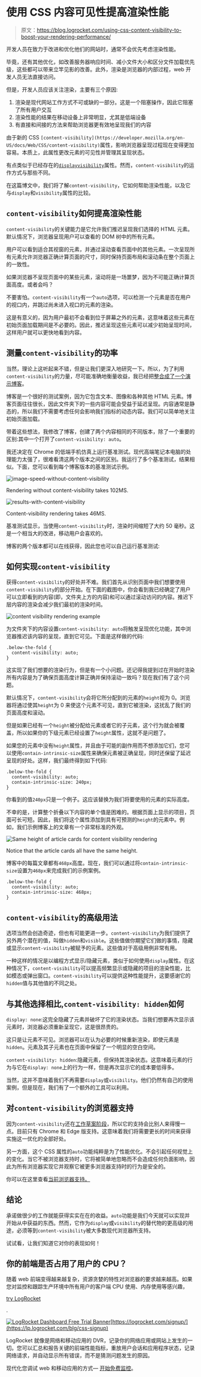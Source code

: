 # 使用 CSS 内容可见性提高渲染性能

> 原文：<https://blog.logrocket.com/using-css-content-visibility-to-boost-your-rendering-performance/>

开发人员在致力于改进和优化他们的网站时，通常不会优先考虑渲染性能。

毕竟，还有其他优化，如改善服务器响应时间、减小文件大小和区分文件加载优先级，这些都可以带来立竿见影的改善。此外，渲染是浏览器的内部过程，web 开发人员无法直接访问。

但是，开发人员应该关注渲染，主要有三个原因:

1.  渲染是现代网站工作方式不可或缺的一部分。这是一个阻塞操作，因此它阻塞了所有用户交互
2.  渲染性能的结果在移动设备上非常明显，尤其是低端设备
3.  有直接和间接的方法来帮助浏览器更有效地呈现我们的内容

由于新的 CSS `[content-visibility](https://developer.mozilla.org/en-US/docs/Web/CSS/content-visibility)`属性，影响浏览器呈现过程现在变得更加容易。本质上，此属性更改元素的可见性并管理其呈现状态。

有点类似于已经存在的[`display`](https://developer.mozilla.org/en-US/docs/Web/CSS/display)[`visibility`](https://developer.mozilla.org/en-US/docs/Web/CSS/visibility)属性。然而，`content-visibility`的运作方式与那些不同。

在这篇博文中，我们将了解`content-visibility`，它如何帮助渲染性能，以及它与`display`和`visibility`属性的比较。

## `content-visibility`如何提高渲染性能

`content-visibility`的关键能力是它允许我们推迟呈现我们选择的 HTML 元素。默认情况下，浏览器呈现用户可以查看的 DOM 树中的所有元素。

用户可以看到适合其视窗的元素，并通过滚动查看页面中的其他元素。一次呈现所有元素允许浏览器正确计算页面的尺寸，同时保持页面布局和滚动条在整个页面上的一致性。

如果浏览器不呈现页面中的某些元素，滚动将是一场噩梦，因为不可能正确计算页面高度。或者会吗？

不要害怕。`content-visibility`有一个`auto`选项，可以检测一个元素是否在用户的视口内，并跳过尚未进入视口的元素的渲染。

这是有意义的，因为用户最初不会看到位于屏幕之外的元素，这意味着这些元素在初始页面加载期间是不必要的。因此，推迟呈现这些元素可以减少初始呈现时间，这样用户就可以更快地看到内容。

## 测量`content-visibility`的功率

当然，理论上这听起来不错，但是让我们更深入地研究一下。所以，为了利用`content-visibility`的力量，尽可能准确地衡量收益，我已经把[整合成了一个演示博客](https://codesandbox.io/s/with-content-visibility-9yf70)。

博客是一个很好的测试案例，因为它包含文本、图像和各种其他 HTML 元素。博客页面往往很长，因此文件夹下的一些内容可能会受益于延迟呈现。内容通常是静态的，所以我们不需要考虑任何会影响我们指标的动态内容。我们可以简单地关注初始页面加载。

带着这些想法，我修改了博客，创建了两个内容相同的不同版本，除了一个重要的区别:其中一个打开了`content-visibility: auto`。

我还决定在 Chrome 的低端手机仿真上运行基准测试。现代高端笔记本电脑的处理能力太强了，很难看清这两个版本之间的区别。我运行了多个基准测试，结果相似。下面，您可以看到每个博客版本的基准测试示例。

![image-speed-without-content-visibility](img/95cc2b342fd3d7e737710e95f240f93b.png)

Rendering without content-visibility takes 102MS.

![results-with-content-visibility](img/e104d33e40dd394ca17d83646e685fe1.png)

Content-visibility rendering takes 46MS.

基准测试显示，当使用`content-visibility`时，渲染时间缩短了大约 50 毫秒。这是一个相当大的改进，移动用户会喜欢的。

博客的两个版本都可以在线获得，因此您也可以自己运行基准测试:

## 如何实现`content-visibility`

获得`content-visibility`的好处并不难。我们首先从识别页面中我们想要使用`content-visibility`的部分开始。在下面的截图中，你会看到我已经确定了用户可以立即看到的内容(即，文件夹上方的内容)和可以通过滚动访问的内容。推迟下层内容的渲染会减少我们最初的渲染时间。

![content visibility rendering example](img/d60b9784f51629514c445c7f3eefa3ff.png)

为文件夹下的内容设置`content-visibility: auto`将触发呈现优化功能，其中浏览器推迟该内容的呈现，直到它可见。下面是这样做的代码:

```
.below-the-fold {
  content-visibility: auto;
}

```

这实现了我们想要的渲染行为，但是有一个小问题。还记得我提到过在开始时渲染所有内容是为了确保页面高度计算正确并保持滚动一致吗？现在我们有了这个问题。

默认情况下，`content-visibility`会将它所分配到的元素的`height`视为 0。浏览器将通过使其`height`为 0 来使这个元素不可见，直到它被渲染，这扰乱了我们的页面高度和滚动。

但是如果已经有一个`height`被分配给元素或者它的子元素，这个行为就会被覆盖，所以如果你的下级元素已经设置了`height`属性，这就不是问题了。

如果您的元素中没有`height`属性，并且由于可能的副作用而不想添加它们，您可以使用`contain-intrinsic-size`属性来确保元素被正确呈现，同时还保留了延迟呈现的好处。这样，我们最终得到如下代码:

```
.below-the-fold {
  content-visibility: auto;
  contain-intrinsic-size: 240px;
}

```

你看到的值`240px`只是一个例子。这应该替换为我们将要使用的元素的实际高度。

不幸的是，计算整个折叠以下内容的单个值是困难的。根据页面上显示的项目，页面可长可短。因此，我们将这个属性添加到具有可预测的`height`的元素中。例如，我们示例博客上的文章有一个非常标准的外观。

![Same height of article cards for content visibility rendering](img/3dcbf4e76bea63c68bb1e88b3fdc63ad.png)

Notice that the article cards all have the same height.

博客中的每篇文章都有`468px`高度。现在，我们可以通过将`contain-intrinsic-size`设置为`468px`来完成我们的示例案例。

```
.below-the-fold {
  content-visibility: auto;
  contain-intrinsic-size: 468px;
}

```

## `content-visibility`的高级用法

选项当然会创造奇迹，但也有可能更进一步。`content-visibility`为我们提供了另外两个潜在的值，叫做`hidden`和`visible`。这些值做你期望它们做的事情，隐藏或显示`content-visibility`被赋予的元素。这些值对于高级用例非常有用。

一种这样的情况是以编程方式显示/隐藏元素，类似于如何使用`display`属性。在这种情况下，`content-visibility`可以提高频繁显示或隐藏的项目的渲染性能，比如模态或弹出窗口。`content-visibility`可以提供这种性能提升，这要感谢它的`hidden`值与其他值的不同之处。

## 与其他选择相比,`content-visibility: hidden`如何

`display: none`:这完全隐藏了元素并破坏了它的渲染状态。当我们想要再次显示该元素时，浏览器必须重新呈现它，这是很昂贵的。

这只是让元素不可见。浏览器可以在认为必要的时候重新渲染，即使元素是`hidden`。元素及其子元素也在页面中保留了一个明显的空白空间。

`content-visibility: hidden`:隐藏元素，但保持其渲染状态。这意味着元素的行为与它在`display: none`上的行为一样，但是再次显示它的成本要低得多。

当然，这并不意味着我们不再需要`display`或`visibility`。他们仍然有自己的使用案例，但是现在，我们有了一个额外的工具可以利用。

## 对`content-visibility`的浏览器支持

因为`content-visibility`还在[工作草案阶段](https://www.w3.org/TR/css-contain-2/#content-visibility)，所以它的支持会比别人来得慢一点。目前只有 Chrome 和 Edge 版支持。这意味着我们将需要更长的时间来获得实施这一优化的全部好处。

另一方面，这个 CSS 属性的`auto`功能纯粹是为了性能优化。不会引起任何视觉上的变化。当它不被浏览器支持时，它将被简单地忽略而不会造成任何负面影响，因此为所有浏览器实现它并观察它被更多浏览器支持时的行为是安全的。

你可以在这里查看[当前浏览器支持。](https://caniuse.com/?search=content-visibility)

## 结论

承诺做很少的工作就能获得实实在在的收益。`auto`功能是我们今天就可以实现并开始从中获益的东西。然而，它作为`display`或`visibility`的替代物的更高级的用途，必须等到`content-visibility`被大多数现代浏览器所支持。

试试看，让我们知道它对你的表现如何！

## 你的前端是否占用了用户的 CPU？

随着 web 前端变得越来越复杂，资源贪婪的特性对浏览器的要求越来越高。如果您对监控和跟踪生产环境中所有用户的客户端 CPU 使用、内存使用等感兴趣，

[try LogRocket](https://lp.logrocket.com/blg/css-signup)

.

[![LogRocket Dashboard Free Trial Banner](img/dacb06c713aec161ffeaffae5bd048cd.png)](https://lp.logrocket.com/blg/css-signup)[https://logrocket.com/signup/](https://lp.logrocket.com/blg/css-signup)

LogRocket 就像是网络和移动应用的 DVR，记录你的网络应用或网站上发生的一切。您可以汇总和报告关键的前端性能指标，重放用户会话和应用程序状态，记录网络请求，并自动显示所有错误，而不是猜测问题发生的原因。

现代化您调试 web 和移动应用的方式— [开始免费监控](https://lp.logrocket.com/blg/css-signup)。
